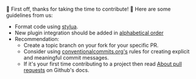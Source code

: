 🎉 First off, thanks for taking the time to contribute! 🎉 Here are some guidelines from us:
- Format code using [stylua](https://github.com/johnnymorganz/stylua).
- New plugin integration should be added in [alphabetical order](https://github.com/catppuccin/nvim#integrations)
- Recommendation:
  - Create a topic branch on your fork for your specific PR.
  - Consider using [conventionalcommits.org's](https://www.conventionalcommits.org/en/v1.0.0/) rules for creating explicit and meaningful commit messages.
  - If it's your first time contributing to a project then read [About pull requests](https://docs.github.com/en/github/collaborating-with-pull-requests/proposing-changes-to-your-work-with-pull-requests/about-pull-requests) on Github's docs.